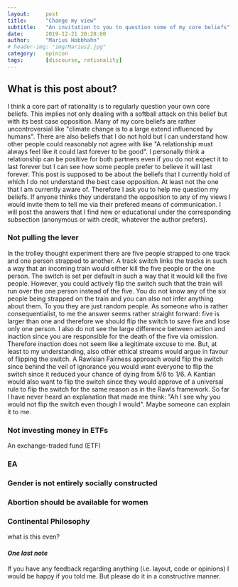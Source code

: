 ```yaml
---
layout:     post
title:      "Change my view"
subtitle:   "An invitation to you to question some of my core beliefs"
date:       2019-12-21 20:28:00
author:     "Marius Hobbhahn"
# header-img: "img/Marius2.jpg"
category:   opinion
tags:       [discourse, rationality]
---
```


## **What is this post about?** 

I think a core part of rationality is to regularly question your own core beliefs. This implies not only dealing with a softball attack on this belief but with its best case opposition. Many of my core beliefs are rather uncontroversial like "climate change is to a large extend influenced by humans". There are also beliefs that I do not hold but I can understand how other people could reasonably not agree with like "A relationship must always feel like it could last forever to be good". I personally think a relationship can be positive for both partners even if you do not expect it to last forever but I can see how some people prefer to believe it will last forever. This post is supposed to be about the beliefs that I currently hold of which I do not understand the best case opposition. At least not the one that I am currently aware of. Therefore I ask you to help me question my beliefs. If anyone thinks they understand the opposition to any of my views I would invite them to tell me via their prefered means of communication. I will post the answers that I find new or educational under the corresponding subsection (anonymous or with credit, whatever the author prefers).

### Not pulling the lever

In the trolley thought experiment there are five people strapped to one track and one person strapped to another. A track switch links the tracks in such a way that an incoming train would either kill the five people or the one person. The switch is set per default in such a way that it would kill the five people. However, you could actively flip the switch such that the train will run over the one person instead of the five. You do not know any of the six people being strapped on the train and you can also not infer anything about them. To you they are just random people. As someone who is rather consequentialist, to me the answer seems rather straight forward: five is larger than one and therefore we should flip the switch to save five and lose only one person. I also do not see the large difference between action and inaction since you are responsible for the death of the five via omission. Therefore inaction does not seem like a legitimate excuse to me. 
But, at least to my understanding, also other ethical streams would argue in favour of flipping the switch. A Rawlsian Fairness approach would flip the switch since behind the veil of ignorance you would want everyone to flip the switch since it reduced your chance of dying from 5/6 to 1/6. A Kantian would also want to flip the switch since they would approve of a universal rule to flip the switch for the same reason as in the Rawls framework. So far I have never heard an explanation that made me think: "Ah I see why you would not flip the switch even though I would". Maybe someone can explain it to me. 

### Not investing money in ETFs

An exchange-traded fund (ETF)

### EA

### Gender is not entirely socially constructed

### Abortion should be available for women

### Continental Philosophy

what is this even?

#### ***One last note***

If you have any feedback regarding anything (i.e. layout, code or opinions) I would be happy if you told me. But please do it in a constructive manner.



